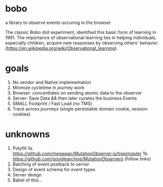 # bobo
a library to observe events occuring in the browser


The classic Bobo doll experiment, identified this basic form of learning in 1961. The importance of observational learning lies in helping individuals, especially children, acquire new responses by observing others' behavior (https://en.wikipedia.org/wiki/Observational_learning).

# goals
1. No vendor and Native implementation
2. Minmize cycletime in journey work
3. Browser: concenttates on sending atomic data to the observer
4. Server: Save Data && then later curates the business Events
5. SMALL Footprint / Fast Load (no TMS)
6. Track across journeys (single persistable domain cookie, session cookies)

# unknowns
1. Polyfill
1a. https://github.com/megawac/MutationObserver.js/tree/master
1b. https://github.com/googlearchive/MutationObservers (follow links)
2. Batching of event postback to server
3. Design of event schema for event types
4. Server design
5. Babel of this... 
